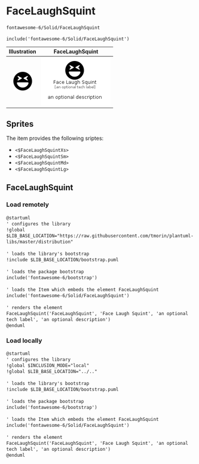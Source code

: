 # FaceLaughSquint


```text
fontawesome-6/Solid/FaceLaughSquint
```

```text
include('fontawesome-6/Solid/FaceLaughSquint')
```



| Illustration | FaceLaughSquint |
| :---: | :---: |
| ![illustration for Illustration](../../fontawesome-6/Solid/FaceLaughSquint.png) | ![illustration for FaceLaughSquint](../../fontawesome-6/Solid/FaceLaughSquint.Local.png) |



## Sprites
The item provides the following sriptes:

- `<$FaceLaughSquintXs>`
- `<$FaceLaughSquintSm>`
- `<$FaceLaughSquintMd>`
- `<$FaceLaughSquintLg>`





## FaceLaughSquint

### Load remotely
```plantuml
@startuml
' configures the library
!global $LIB_BASE_LOCATION="https://raw.githubusercontent.com/tmorin/plantuml-libs/master/distribution"

' loads the library's bootstrap
!include $LIB_BASE_LOCATION/bootstrap.puml

' loads the package bootstrap
include('fontawesome-6/bootstrap')

' loads the Item which embeds the element FaceLaughSquint
include('fontawesome-6/Solid/FaceLaughSquint')

' renders the element
FaceLaughSquint('FaceLaughSquint', 'Face Laugh Squint', 'an optional tech label', 'an optional description')
@enduml
```

### Load locally
```plantuml
@startuml
' configures the library
!global $INCLUSION_MODE="local"
!global $LIB_BASE_LOCATION="../.."

' loads the library's bootstrap
!include $LIB_BASE_LOCATION/bootstrap.puml

' loads the package bootstrap
include('fontawesome-6/bootstrap')

' loads the Item which embeds the element FaceLaughSquint
include('fontawesome-6/Solid/FaceLaughSquint')

' renders the element
FaceLaughSquint('FaceLaughSquint', 'Face Laugh Squint', 'an optional tech label', 'an optional description')
@enduml
```

